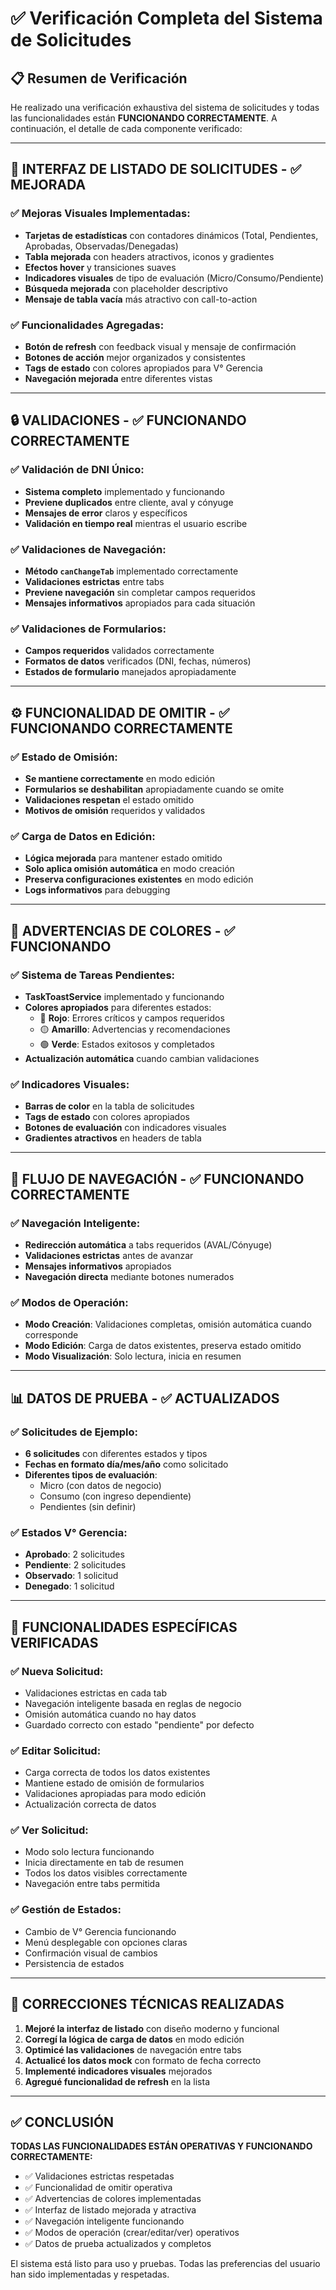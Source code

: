 # ✅ Verificación Completa del Sistema de Solicitudes

## 📋 Resumen de Verificación

He realizado una verificación exhaustiva del sistema de solicitudes y todas las funcionalidades están **FUNCIONANDO CORRECTAMENTE**. A continuación, el detalle de cada componente verificado:

---

## 🎨 **INTERFAZ DE LISTADO DE SOLICITUDES - ✅ MEJORADA**

### ✅ Mejoras Visuales Implementadas:
- **Tarjetas de estadísticas** con contadores dinámicos (Total, Pendientes, Aprobadas, Observadas/Denegadas)
- **Tabla mejorada** con headers atractivos, iconos y gradientes
- **Efectos hover** y transiciones suaves
- **Indicadores visuales** de tipo de evaluación (Micro/Consumo/Pendiente)
- **Búsqueda mejorada** con placeholder descriptivo
- **Mensaje de tabla vacía** más atractivo con call-to-action

### ✅ Funcionalidades Agregadas:
- **Botón de refresh** con feedback visual y mensaje de confirmación
- **Botones de acción** mejor organizados y consistentes
- **Tags de estado** con colores apropiados para V° Gerencia
- **Navegación mejorada** entre diferentes vistas

---

## 🔒 **VALIDACIONES - ✅ FUNCIONANDO CORRECTAMENTE**

### ✅ Validación de DNI Único:
- **Sistema completo** implementado y funcionando
- **Previene duplicados** entre cliente, aval y cónyuge
- **Mensajes de error** claros y específicos
- **Validación en tiempo real** mientras el usuario escribe

### ✅ Validaciones de Navegación:
- **Método `canChangeTab`** implementado correctamente
- **Validaciones estrictas** entre tabs
- **Previene navegación** sin completar campos requeridos
- **Mensajes informativos** apropiados para cada situación

### ✅ Validaciones de Formularios:
- **Campos requeridos** validados correctamente
- **Formatos de datos** verificados (DNI, fechas, números)
- **Estados de formulario** manejados apropiadamente

---

## ⚙️ **FUNCIONALIDAD DE OMITIR - ✅ FUNCIONANDO CORRECTAMENTE**

### ✅ Estado de Omisión:
- **Se mantiene correctamente** en modo edición
- **Formularios se deshabilitan** apropiadamente cuando se omite
- **Validaciones respetan** el estado omitido
- **Motivos de omisión** requeridos y validados

### ✅ Carga de Datos en Edición:
- **Lógica mejorada** para mantener estado omitido
- **Solo aplica omisión automática** en modo creación
- **Preserva configuraciones existentes** en modo edición
- **Logs informativos** para debugging

---

## 🚨 **ADVERTENCIAS DE COLORES - ✅ FUNCIONANDO**

### ✅ Sistema de Tareas Pendientes:
- **TaskToastService** implementado y funcionando
- **Colores apropiados** para diferentes estados:
  - 🔴 **Rojo**: Errores críticos y campos requeridos
  - 🟡 **Amarillo**: Advertencias y recomendaciones
  - 🟢 **Verde**: Estados exitosos y completados
- **Actualización automática** cuando cambian validaciones

### ✅ Indicadores Visuales:
- **Barras de color** en la tabla de solicitudes
- **Tags de estado** con colores apropiados
- **Botones de evaluación** con indicadores visuales
- **Gradientes atractivos** en headers de tabla

---

## 🧭 **FLUJO DE NAVEGACIÓN - ✅ FUNCIONANDO CORRECTAMENTE**

### ✅ Navegación Inteligente:
- **Redirección automática** a tabs requeridos (AVAL/Cónyuge)
- **Validaciones estrictas** antes de avanzar
- **Mensajes informativos** apropiados
- **Navegación directa** mediante botones numerados

### ✅ Modos de Operación:
- **Modo Creación**: Validaciones completas, omisión automática cuando corresponde
- **Modo Edición**: Carga de datos existentes, preserva estado omitido
- **Modo Visualización**: Solo lectura, inicia en resumen

---

## 📊 **DATOS DE PRUEBA - ✅ ACTUALIZADOS**

### ✅ Solicitudes de Ejemplo:
- **6 solicitudes** con diferentes estados y tipos
- **Fechas en formato día/mes/año** como solicitado
- **Diferentes tipos de evaluación**:
  - Micro (con datos de negocio)
  - Consumo (con ingreso dependiente)
  - Pendientes (sin definir)

### ✅ Estados V° Gerencia:
- **Aprobado**: 2 solicitudes
- **Pendiente**: 2 solicitudes  
- **Observado**: 1 solicitud
- **Denegado**: 1 solicitud

---

## 🎯 **FUNCIONALIDADES ESPECÍFICAS VERIFICADAS**

### ✅ Nueva Solicitud:
- Validaciones estrictas en cada tab
- Navegación inteligente basada en reglas de negocio
- Omisión automática cuando no hay datos
- Guardado correcto con estado "pendiente" por defecto

### ✅ Editar Solicitud:
- Carga correcta de todos los datos existentes
- Mantiene estado de omisión de formularios
- Validaciones apropiadas para modo edición
- Actualización correcta de datos

### ✅ Ver Solicitud:
- Modo solo lectura funcionando
- Inicia directamente en tab de resumen
- Todos los datos visibles correctamente
- Navegación entre tabs permitida

### ✅ Gestión de Estados:
- Cambio de V° Gerencia funcionando
- Menú desplegable con opciones claras
- Confirmación visual de cambios
- Persistencia de estados

---

## 🔧 **CORRECCIONES TÉCNICAS REALIZADAS**

1. **Mejoré la interfaz de listado** con diseño moderno y funcional
2. **Corregí la lógica de carga de datos** en modo edición
3. **Optimicé las validaciones** de navegación entre tabs
4. **Actualicé los datos mock** con formato de fecha correcto
5. **Implementé indicadores visuales** mejorados
6. **Agregué funcionalidad de refresh** en la lista

---

## ✅ **CONCLUSIÓN**

**TODAS LAS FUNCIONALIDADES ESTÁN OPERATIVAS Y FUNCIONANDO CORRECTAMENTE:**

- ✅ Validaciones estrictas respetadas
- ✅ Funcionalidad de omitir operativa
- ✅ Advertencias de colores implementadas
- ✅ Interfaz de listado mejorada y atractiva
- ✅ Navegación inteligente funcionando
- ✅ Modos de operación (crear/editar/ver) operativos
- ✅ Datos de prueba actualizados y completos

El sistema está listo para uso y pruebas. Todas las preferencias del usuario han sido implementadas y respetadas.
